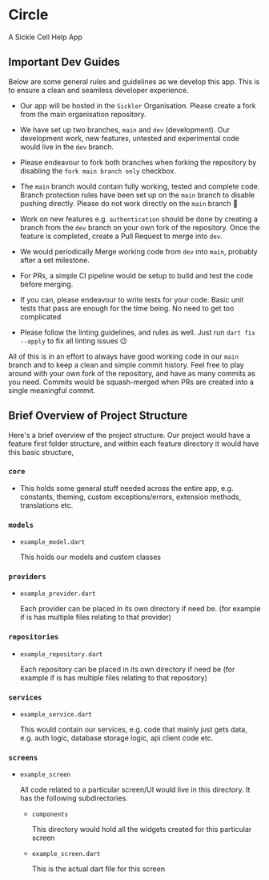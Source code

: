 # Circle

A Sickle Cell Help App


## Important Dev Guides

Below are some general rules and guidelines as we develop this app. This is to ensure a clean and seamless developer experience.

- Our app will be hosted in the `Sickler` Organisation. Please create a fork from the main organisation repository.


- We have set up two branches, `main` and `dev` (development). Our development work, new features, untested and experimental code would live in the `dev` branch.


- Please endeavour to fork both branches when forking the repository by disabling the `fork main branch only` checkbox.


- The `main` branch would contain fully working, tested and complete code. Branch protection rules have been set up on the `main` branch to disable pushing directly. Please do not work directly on the `main` branch 🙏


- Work on new features e.g. `authentication` should be done by creating a branch from the `dev` branch on your own fork of the repository. Once the feature is completed, create a Pull Request to merge into `dev`.


- We would periodically Merge working code from `dev` into `main`, probably after a set milestone.


- For PRs, a simple CI pipeline would be setup to build and test the code before merging.


- If you can, please endeavour to write tests for your code. Basic unit tests that pass are enough for the time being. No need to get too complicated


- Please follow the linting guidelines, and rules as well. Just run `dart fix --apply` to fix all linting issues 😉

All of this is in an effort to always have good working code in our `main` branch and to keep a clean and simple commit history. Feel free to play around with your own fork of the repository, and have as many commits as you need. Commits would be squash-merged when PRs are created into a single meaningful commit.



## Brief Overview of Project Structure

Here's a brief overview of the project structure. Our project would have a feature first folder structure, and within each feature directory it would have this basic structure,

### `core`
- This holds some general stuff needed across the entire app, e.g. constants, theming, custom exceptions/errors, extension methods, translations etc.

### `models`
- `example_model.dart`

  This holds our models and custom classes

### `providers`
- `example_provider.dart`

  Each provider can be placed in its own directory if need be. (for example if is has multiple files relating to that provider)


### `repositories`
- `example_repository.dart`

  Each repository can be placed in its own directory if need be (for example if is has multiple files relating to that repository)

### `services`
- `example_service.dart`

  This would contain our services, e.g. code that mainly just gets data, e.g. auth logic, database storage logic, api client code etc.


### `screens`
- `example_screen`

  All code related to a particular screen/UI would live in this directory. It has the following subdirectories.
    - `components`

      This directory would hold all the widgets created for this particular screen
    - `example_screen.dart`

      This is the actual dart file for this screen

